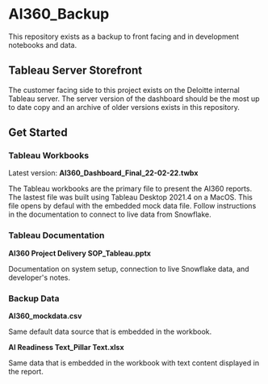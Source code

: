 # AI360_Backup

This repository exists as a backup to front facing and in development notebooks and data.

## Tableau Server Storefront
The customer facing side to this project exists on the Deloitte internal Tableau server. The server version of the dashboard should be the most up to date copy and an archive of older versions exists in this repository.


## Get Started
### Tableau Workbooks
Latest version: **AI360_Dashboard_Final_22-02-22.twbx**

The Tableau workbooks are the primary file to present the AI360 reports. The lastest file was built using Tableau Desktop 2021.4 on a MacOS. This file opens by defaul with the embedded mock data file. Follow instructions in the documentation to connect to live data from Snowflake.


### Tableau Documentation
**AI360 Project Delivery SOP_Tableau.pptx**

Documentation on system setup, connection to live Snowflake data, and developer's notes.


### Backup Data
**AI360_mockdata.csv**

Same default data source that is embedded in the workbook.

**AI Readiness Text_Pillar Text.xlsx**

Same data that is embedded in the workbook with text content displayed in the report.
